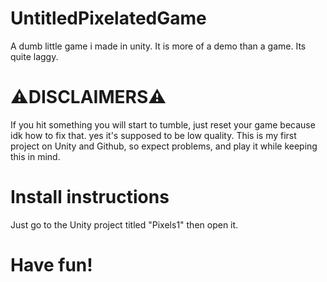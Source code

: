 # UntitledPixelatedGame
A dumb little game i made in unity.
It is more of a demo than a game.
Its quite laggy.

# ⚠️DISCLAIMERS⚠️
If you hit something you will start to tumble, just reset your game because idk how to fix that.
yes it's supposed to be low quality.
This is my first project on Unity and Github, so expect problems, and play it while keeping this in mind.

# Install instructions

Just go to the Unity project titled "Pixels1" then open it.

# Have fun!
